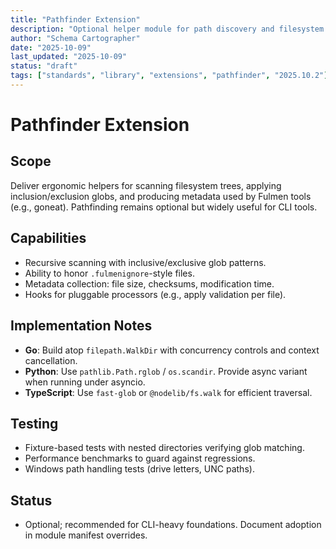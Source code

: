 ```yaml
---
title: "Pathfinder Extension"
description: "Optional helper module for path discovery and filesystem traversal"
author: "Schema Cartographer"
date: "2025-10-09"
last_updated: "2025-10-09"
status: "draft"
tags: ["standards", "library", "extensions", "pathfinder", "2025.10.2"]
---
```


# Pathfinder Extension

## Scope

Deliver ergonomic helpers for scanning filesystem trees, applying inclusion/exclusion globs, and producing
metadata used by Fulmen tools (e.g., goneat). Pathfinding remains optional but widely useful for CLI tools.

## Capabilities

- Recursive scanning with inclusive/exclusive glob patterns.
- Ability to honor `.fulmenignore`-style files.
- Metadata collection: file size, checksums, modification time.
- Hooks for pluggable processors (e.g., apply validation per file).

## Implementation Notes

- **Go**: Build atop `filepath.WalkDir` with concurrency controls and context cancellation.
- **Python**: Use `pathlib.Path.rglob` / `os.scandir`. Provide async variant when running under asyncio.
- **TypeScript**: Use `fast-glob` or `@nodelib/fs.walk` for efficient traversal.

## Testing

- Fixture-based tests with nested directories verifying glob matching.
- Performance benchmarks to guard against regressions.
- Windows path handling tests (drive letters, UNC paths).

## Status

- Optional; recommended for CLI-heavy foundations. Document adoption in module manifest overrides.
